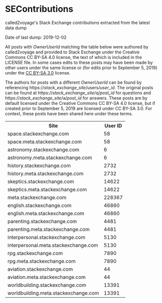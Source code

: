 # SEContributions
called2voyage's Stack Exchange contributions extracted from the latest data dump

Date of last dump: 2019-12-02

All posts with *OwnerUserId* matching the table below were authored by called2voyage and provided to Stack Exchange under the Creative Commons
CC BY-SA 4.0 license, the text of which is included in the LICENSE file. In some cases edits to these posts may have been
made by other users under the same license or (for edits prior to September 5, 2019) under the
[CC BY-SA 3.0](https://creativecommons.org/licenses/by-sa/3.0/legalcode) license.

The authors for posts with a different *OwnerUserId* can be found by referencing https://*stack_exchange_site*/users/*user_id*.
The original posts can be found at https://*stack_exchange_site*/q/*post_id* for questions and
https://*stack_exchange_site*/a/*post_id* for answers. These posts are by default licensed under the Creative Commons CC BY-SA 4.0
license, but if created prior to September 5, 2019 are licensed under CC BY-SA 3.0. For context, these posts have been shared here under these terms.

<table>
<tr>
  <th>Site</th><th>User ID</th>
</tr>
<tr>
  <td>space.stackexchange.com</td><td>58</td>
</tr>
<tr>
  <td>space.meta.stackexchange.com</td><td>58</td>
</tr>
<tr>
  <td>astronomy.stackexchange.com</td><td>6</td>
</tr>
<tr>
  <td>astronomy.meta.stackexchange.com</td><td>6</td>
</tr>
<tr>
  <td>history.stackexchange.com</td><td>2732</td>
</tr>
<tr>
  <td>history.meta.stackexchange.com</td><td>2732</td>
</tr>
<tr>
  <td>skeptics.stackexchange.com</td><td>14622</td>
</tr>
<tr>
  <td>skeptics.meta.stackexchange.com</td><td>14622</td>
</tr>
<tr>
  <td>meta.stackexchange.com</td><td>228367</td>
</tr>
<tr>
  <td>english.stackexchange.com</td><td>46860</td>
</tr>
<tr>
  <td>english.meta.stackexchange.com</td><td>46860</td>
</tr>
<tr>
  <td>parenting.stackexchange.com</td><td>4481</td>
</tr>
<tr>
  <td>parenting.meta.stackexchange.com</td><td>4481</td>
</tr>
<tr>
  <td>interpersonal.stackexchange.com</td><td>5130</td>
</tr>
<tr>
  <td>interpersonal.meta.stackexchange.com</td><td>5130</td>
</tr>
<tr>
  <td>rpg.stackexchange.com</td><td>7890</td>
</tr>
<tr>
  <td>rpg.meta.stackexchange.com</td><td>7890</td>
</tr>
<tr>
  <td>aviation.stackexchange.com</td><td>44</td>
</tr>
<tr>
  <td>aviation.meta.stackexchange.com</td><td>44</td>
</tr>
<tr>
  <td>worldbuilding.stackexchange.com</td><td>13391</td>
</tr>
<tr>
  <td>worldbuilding.meta.stackexchange.com</td><td>13391</td>
</tr>
</table>
